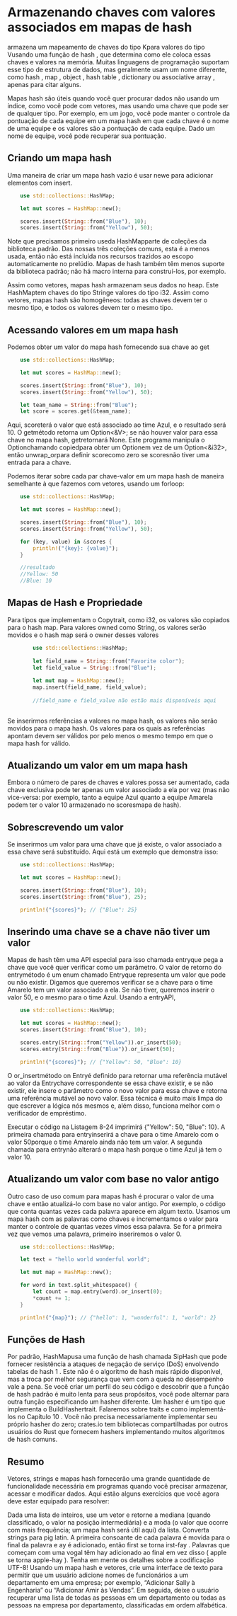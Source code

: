 # Armazenando chaves com valores associados em mapas de hash

armazena um mapeamento de chaves do tipo Kpara valores do tipo Vusando uma função de hash , que determina como ele coloca essas chaves e valores na memória. Muitas linguagens de programação suportam esse tipo de estrutura de dados, mas geralmente usam um nome diferente, como hash , map , object , hash table , dictionary ou associative array , apenas para citar alguns.

Mapas hash são úteis quando você quer procurar dados não usando um índice, como você pode com vetores, mas usando uma chave que pode ser de qualquer tipo. Por exemplo, em um jogo, você pode manter o controle da pontuação de cada equipe em um mapa hash em que cada chave é o nome de uma equipe e os valores são a pontuação de cada equipe. Dado um nome de equipe, você pode recuperar sua pontuação.

## Criando um mapa hash

Uma maneira de criar um mapa hash vazio é usar newe para adicionar elementos com insert.

```rs
    use std::collections::HashMap;

    let mut scores = HashMap::new();

    scores.insert(String::from("Blue"), 10);
    scores.insert(String::from("Yellow"), 50);


```

Note que precisamos primeiro useda HashMapparte de coleções da biblioteca padrão. Das nossas três coleções comuns, esta é a menos usada, então não está incluída nos recursos trazidos ao escopo automaticamente no prelúdio. Mapas de hash também têm menos suporte da biblioteca padrão; não há macro interna para construí-los, por exemplo.

Assim como vetores, mapas hash armazenam seus dados no heap. Este HashMaptem chaves do tipo Stringe valores do tipo i32. Assim como vetores, mapas hash são homogêneos: todas as chaves devem ter o mesmo tipo, e todos os valores devem ter o mesmo tipo.

## Acessando valores em um mapa hash

Podemos obter um valor do mapa hash fornecendo sua chave ao get

```rs
    use std::collections::HashMap;

    let mut scores = HashMap::new();

    scores.insert(String::from("Blue"), 10);
    scores.insert(String::from("Yellow"), 50);

    let team_name = String::from("Blue");
    let score = scores.get(&team_name);

```

Aqui, scoreterá o valor que está associado ao time Azul, e o resultado será 10. O getmétodo retorna um Option<&V>; se não houver valor para essa chave no mapa hash, getretornará None. Este programa manipula o Optionchamando copiedpara obter um Option<i32>em vez de um Option<&i32>, então unwrap_orpara definir scorecomo zero se scoresnão tiver uma entrada para a chave.

Podemos iterar sobre cada par chave-valor em um mapa hash de maneira semelhante à que fazemos com vetores, usando um forloop:

```rs
    use std::collections::HashMap;

    let mut scores = HashMap::new();

    scores.insert(String::from("Blue"), 10);
    scores.insert(String::from("Yellow"), 50);

    for (key, value) in &scores {
        println!("{key}: {value}");
    }

    //resultado
    //Yellow: 50
    //Blue: 10

```

## Mapas de Hash e Propriedade

Para tipos que implementam o Copytrait, como i32, os valores são copiados para o hash map. Para valores owned como String, os valores serão movidos e o hash map será o owner desses valores

```rs 
        use std::collections::HashMap;
    
        let field_name = String::from("Favorite color");
        let field_value = String::from("Blue");
    
        let mut map = HashMap::new();
        map.insert(field_name, field_value);
    
        //field_name e field_value não estão mais disponíveis aqui
    
```

Se inserirmos referências a valores no mapa hash, os valores não serão movidos para o mapa hash. Os valores para os quais as referências apontam devem ser válidos por pelo menos o mesmo tempo em que o mapa hash for válido.

## Atualizando um valor em um mapa hash

Embora o número de pares de chaves e valores possa ser aumentado, cada chave exclusiva pode ter apenas um valor associado a ela por vez (mas não vice-versa: por exemplo, tanto a equipe Azul quanto a equipe Amarela podem ter o valor 10 armazenado no scoresmapa de hash).


## Sobrescrevendo um valor

Se inserirmos um valor para uma chave que já existe, o valor associado a essa chave será substituído. Aqui está um exemplo que demonstra isso:

```rs
    use std::collections::HashMap;

    let mut scores = HashMap::new();

    scores.insert(String::from("Blue"), 10);
    scores.insert(String::from("Blue"), 25);

    println!("{scores}"); // {"Blue": 25}

```

## Inserindo uma chave se a chave não tiver um valor


Mapas de hash têm uma API especial para isso chamada entryque pega a chave que você quer verificar como um parâmetro. O valor de retorno do entrymétodo é um enum chamado Entryque representa um valor que pode ou não existir. Digamos que queremos verificar se a chave para o time Amarelo tem um valor associado a ela. Se não tiver, queremos inserir o valor 50, e o mesmo para o time Azul. Usando a entryAPI, 

```rs
    use std::collections::HashMap;

    let mut scores = HashMap::new();
    scores.insert(String::from("Blue"), 10);

    scores.entry(String::from("Yellow")).or_insert(50);
    scores.entry(String::from("Blue")).or_insert(50);

    println!("{scores}"); // {"Yellow": 50, "Blue": 10}

```

O or_insertmétodo on Entryé definido para retornar uma referência mutável ao valor da Entrychave correspondente se essa chave existir, e se não existir, ele insere o parâmetro como o novo valor para essa chave e retorna uma referência mutável ao novo valor. Essa técnica é muito mais limpa do que escrever a lógica nós mesmos e, além disso, funciona melhor com o verificador de empréstimo.

Executar o código na Listagem 8-24 imprimirá {"Yellow": 50, "Blue": 10}. A primeira chamada para entryinserirá a chave para o time Amarelo com o valor 50porque o time Amarelo ainda não tem um valor. A segunda chamada para entrynão alterará o mapa hash porque o time Azul já tem o valor 10.

## Atualizando um valor com base no valor antigo

Outro caso de uso comum para mapas hash é procurar o valor de uma chave e então atualizá-lo com base no valor antigo. Por exemplo, o código que conta quantas vezes cada palavra aparece em algum texto. Usamos um mapa hash com as palavras como chaves e incrementamos o valor para manter o controle de quantas vezes vimos essa palavra. Se for a primeira vez que vemos uma palavra, primeiro inseriremos o valor 0.

```rs
    use std::collections::HashMap;

    let text = "hello world wonderful world";

    let mut map = HashMap::new();

    for word in text.split_whitespace() {
        let count = map.entry(word).or_insert(0);
        *count += 1;
    }

    println!("{map}"); // {"hello": 1, "wonderful": 1, "world": 2}

```

## Funções de Hash

Por padrão, HashMapusa uma função de hash chamada SipHash que pode fornecer resistência a ataques de negação de serviço (DoS) envolvendo tabelas de hash 1 . Este não é o algoritmo de hash mais rápido disponível, mas a troca por melhor segurança que vem com a queda no desempenho vale a pena. Se você criar um perfil do seu código e descobrir que a função de hash padrão é muito lenta para seus propósitos, você pode alternar para outra função especificando um hasher diferente. Um hasher é um tipo que implementa o BuildHashertrait. Falaremos sobre traits e como implementá-los no Capítulo 10 . Você não precisa necessariamente implementar seu próprio hasher do zero; crates.io tem bibliotecas compartilhadas por outros usuários do Rust que fornecem hashers implementando muitos algoritmos de hash comuns.


## Resumo

Vetores, strings e mapas hash fornecerão uma grande quantidade de funcionalidade necessária em programas quando você precisar armazenar, acessar e modificar dados. Aqui estão alguns exercícios que você agora deve estar equipado para resolver:

Dada uma lista de inteiros, use um vetor e retorne a mediana (quando classificado, o valor na posição intermediária) e a moda (o valor que ocorre com mais frequência; um mapa hash será útil aqui) da lista.
Converta strings para pig latin. A primeira consoante de cada palavra é movida para o final da palavra e ay é adicionado, então first se torna irst-fay . Palavras que começam com uma vogal têm hay adicionado ao final em vez disso ( apple se torna apple-hay ). Tenha em mente os detalhes sobre a codificação UTF-8!
Usando um mapa hash e vetores, crie uma interface de texto para permitir que um usuário adicione nomes de funcionários a um departamento em uma empresa; por exemplo, “Adicionar Sally à Engenharia” ou “Adicionar Amir às Vendas”. Em seguida, deixe o usuário recuperar uma lista de todas as pessoas em um departamento ou todas as pessoas na empresa por departamento, classificadas em ordem alfabética.